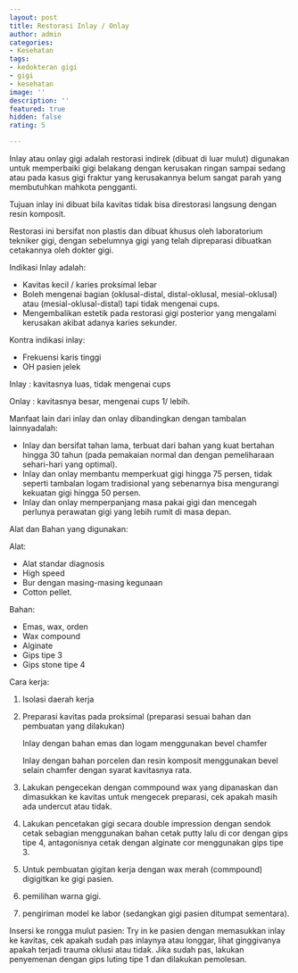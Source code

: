 ```yaml
---
layout: post
title: Restorasi Inlay / Onlay
author: admin
categories:
- Kesehatan
tags:
- kedokteran gigi
- gigi
- kesehatan
image: ''
description: ''
featured: true
hidden: false
rating: 5

---
```


Inlay atau onlay gigi adalah restorasi indirek  (dibuat di luar mulut)  digunakan untuk memperbaiki gigi belakang dengan kerusakan ringan sampai sedang atau pada kasus gigi fraktur yang kerusakannya belum sangat parah yang membutuhkan mahkota pengganti.

Tujuan inlay ini dibuat bila kavitas tidak bisa direstorasi langsung dengan resin komposit.

Restorasi ini bersifat non plastis dan dibuat khusus oleh laboratorium tekniker gigi, dengan sebelumnya gigi yang telah dipreparasi dibuatkan cetakannya oleh dokter gigi.

Indikasi Inlay adalah:
* Kavitas kecil / karies proksimal lebar
* Boleh mengenai bagian (oklusal-distal, distal-oklusal, mesial-oklusal) atau (mesial-oklusal-distal) tapi tidak mengenai cups.
* Mengembalikan estetik pada restorasi gigi posterior yang mengalami kerusakan akibat adanya karies sekunder.

Kontra indikasi inlay:
* Frekuensi karis tinggi
* OH pasien jelek

Inlay : kavitasnya luas, tidak mengenai cups

Onlay : kavitasnya besar, mengenai cups 1/ lebih.

Manfaat lain dari inlay dan onlay dibandingkan dengan tambalan lainnyadalah:
* Inlay dan bersifat tahan lama, terbuat dari bahan yang kuat bertahan hingga 30 tahun (pada pemakaian normal dan dengan pemeliharaan sehari-hari yang optimal).
* Inlay dan onlay  membantu memperkuat gigi hingga 75 persen, tidak seperti tambalan logam tradisional yang sebenarnya bisa mengurangi kekuatan gigi hingga 50 persen.
* Inlay dan onlay memperpanjang masa pakai gigi dan mencegah perlunya perawatan gigi yang lebih rumit di masa depan.


Alat dan Bahan yang digunakan:

Alat:
* Alat standar diagnosis
* High speed
* Bur dengan masing-masing kegunaan
* Cotton pellet.

Bahan:
* Emas, wax, orden
* Wax compound
* Alginate
* Gips  tipe 3
* Gips stone tipe 4

Cara kerja:
1. Isolasi daerah kerja
2. Preparasi kavitas pada proksimal  (preparasi sesuai bahan dan pembuatan yang dilakukan) 

   Inlay dengan bahan emas dan logam menggunakan bevel chamfer

   Inlay dengan bahan porcelen dan resin komposit menggunakan bevel selain chamfer dengan syarat kavitasnya rata.
3. Lakukan pengecekan dengan commpound wax yang dipanaskan dan dimasukkan ke kavitas untuk mengecek preparasi, cek apakah masih ada undercut atau tidak.
4. Lakukan pencetakan gigi secara double impression dengan sendok cetak sebagian menggunakan bahan cetak putty lalu di cor dengan gips tipe 4, antagonisnya cetak dengan alginate cor menggunakan gips tipe 3.
5. Untuk pembuatan gigitan kerja dengan wax merah (commpound) digigitkan ke gigi pasien.
6. pemilihan warna gigi.
7. pengiriman model ke labor (sedangkan gigi pasien ditumpat sementara).

Insersi ke rongga mulut pasien:
Try in ke pasien dengan memasukkan inlay ke kavitas, cek apakah sudah pas inlaynya atau longgar, lihat ginggivanya apakah terjadi trauma oklusi atau tidak. Jika sudah pas, lakukan penyemenan dengan gips luting tipe 1 dan dilakukan pemolesan.